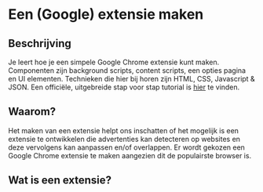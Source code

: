 # Een (Google) extensie maken

## **Beschrijving**
Je leert hoe je een simpele Google Chrome extensie kunt maken. Componenten zijn background scripts, content scripts, een opties pagina en UI elementen.
Technieken die hier bij horen zijn HTML, CSS, Javascript & JSON.
Een officiële, uitgebreide stap voor stap tutorial is [hier](https://developer.chrome.com/extensions/getstarted) te vinden.

## **Waarom?**
Het maken van een extensie helpt ons inschatten of het mogelijk is een extensie te ontwikkelen die advertenties kan detecteren op websites en deze vervolgens kan aanpassen en/of overlappen.
Er wordt gekozen een Google Chrome extensie te maken aangezien dit de populairste browser is.


## Wat is een extensie?